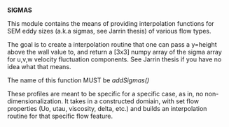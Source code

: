 **SIGMAS**

This module contains the means of providing interpolation functions for SEM eddy sizes (a.k.a sigmas, see Jarrin thesis) of various flow types.

The goal is to create a interpolation routine that one can pass a y=height above the wall value to, and return a [3x3] numpy array of the sigma array for u,v,w velocity fluctuation components. See Jarrin thesis if you have no idea what that means.

The name of this function MUST be *addSigmas()*

These profiles are meant to be specific for a specific case, as in, no non-dimensionalization. It takes in a constructed domiain, with set flow properties (Uo, utau, viscosity, delta, etc.) and builds an interpolation routine for that specific flow feature.

